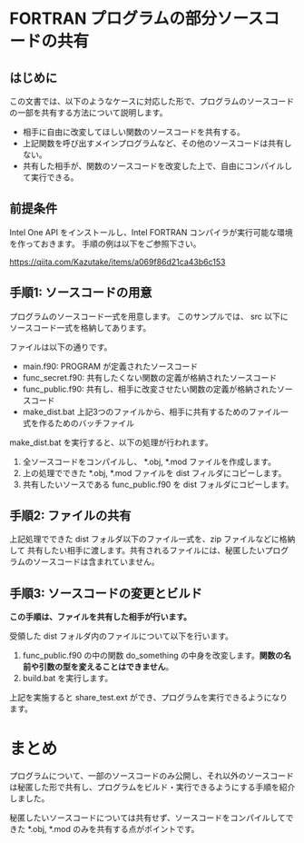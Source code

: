 # FORTRAN プログラムの部分ソースコードの共有

## はじめに

この文書では、以下のようなケースに対応した形で、プログラムのソースコードの一部を共有する方法について説明します。

* 相手に自由に改変してほしい関数のソースコードを共有する。
* 上記関数を呼び出すメインプログラムなど、その他のソースコードは共有しない。
* 共有した相手が、関数のソースコードを改変した上で、自由にコンパイルして実行できる。

## 前提条件

Intel One API をインストールし、Intel FORTRAN コンパイラが実行可能な環境を作っておきます。
手順の例は以下をご参照下さい。

https://qiita.com/Kazutake/items/a069f86d21ca43b6c153

## 手順1: ソースコードの用意

プログラムのソースコード一式を用意します。
このサンプルでは、 src 以下にソースコード一式を格納してあります。

ファイルは以下の通りです。

* main.f90: PROGRAM が定義されたソースコード
* func_secret.f90: 共有したくない関数の定義が格納されたソースコード
* func_public.f90: 共有し、相手に改変させたい関数の定義が格納されたソースコード
* make_dist.bat 上記3つのファイルから、相手に共有するためのファイル一式を作るためのバッチファイル

make_dist.bat を実行すると、以下の処理が行われます。
1. 全ソースコードをコンパイルし、 *.obj, *.mod ファイルを作成します。
2. 上の処理でできた *.obj, *.mod ファイルを dist フィルダにコピーします。
3. 共有したいソースである func_public.f90 を dist フォルダにコピーします。

## 手順2: ファイルの共有

上記処理でできた dist フォルダ以下のファイル一式を、zip ファイルなどに格納して
共有したい相手に渡します。共有されるファイルには、秘匿したいプログラムのソースコードは含まれていません。

## 手順3: ソースコードの変更とビルド

**この手順は、ファイルを共有した相手が行います。**

受領した dist フォルダ内のファイルについて以下を行います。

1. func_public.f90 の中の関数 do_something の中身を改変します。**関数の名前や引数の型を変えることはできません**。
2. build.bat を実行します。

上記を実施すると share_test.ext ができ、プログラムを実行できるようになります。

# まとめ

プログラムについて、一部のソースコードのみ公開し、それ以外のソースコードは秘匿した形で共有し、プログラムをビルド・実行できるようにする手順を紹介しました。

秘匿したいソースコードについては共有せず、ソースコードをコンパイルしてできた *.obj, *.mod のみを共有する点がポイントです。
